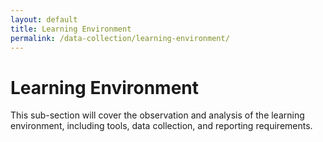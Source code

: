 ```yaml
---
layout: default
title: Learning Environment
permalink: /data-collection/learning-environment/
---
```

# Learning Environment

This sub-section will cover the observation and analysis of the learning environment, including tools, data collection, and reporting requirements. 
